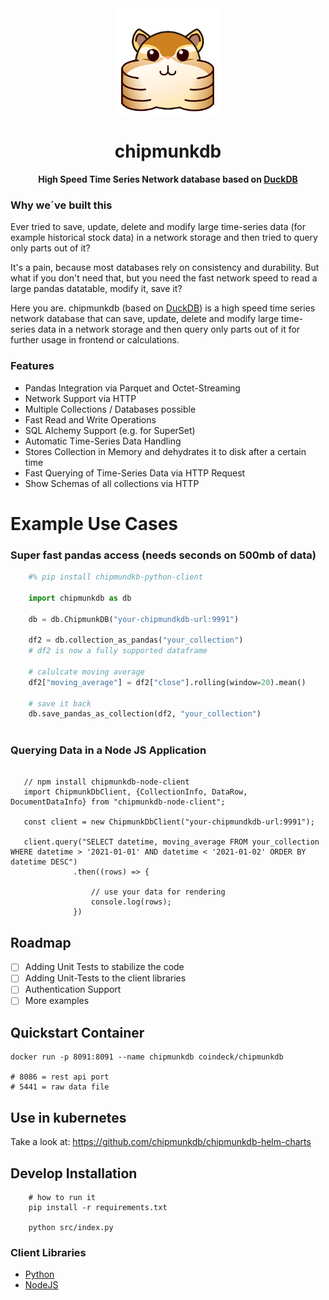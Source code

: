 <center><img width=170 src="assets/logo.png" /></center>
<center><h1> chipmunkdb</h1></center>
<center><b> High Speed Time Series Network database based on <a href="https://github.com/duckdb/duckdb">DuckDB</a></b></center>

### Why we´ve built this

Ever tried to save, update, delete and modify large time-series data (for example historical stock data) in a network storage and then tried to query only parts out of it? 

It's a pain, because most databases rely on consistency and durability. But what if you don't need that, but you need the fast network speed to read a large pandas datatable, modify it, save it? 

Here you are. chipmunkdb (based on <a href="https://github.com/duckdb/duckdb">DuckDB</a>) is a high speed time series network database that can save, update, delete and modify large time-series data in a network storage and then query only parts out of it for further usage in frontend or calculations.

### Features

- Pandas Integration via Parquet and Octet-Streaming
- Network Support via HTTP
- Multiple Collections / Databases possible
- Fast Read and Write Operations
- SQL Alchemy Support (e.g. for SuperSet)
- Automatic Time-Series Data Handling
- Stores Collection in Memory and dehydrates it to disk after a certain time
- Fast Querying of Time-Series Data via HTTP Request
- Show Schemas of all collections via HTTP

# Example Use Cases

### Super fast pandas access (needs seconds on 500mb of data)
```python
    #% pip install chipmundkb-python-client
    
    import chipmunkdb as db
    
    db = db.ChipmunkDB("your-chipmundkdb-url:9991")
    
    df2 = db.collection_as_pandas("your_collection")
    # df2 is now a fully supported dataframe

    # calulcate moving average
    df2["moving_average"] = df2["close"].rolling(window=20).mean()
    
    # save it back
    db.save_pandas_as_collection(df2, "your_collection")
    
```

### Querying Data in a Node JS Application
```node

   // npm install chipmunkdb-node-client
   import ChipmunkDbClient, {CollectionInfo, DataRow, DocumentDataInfo} from "chipmunkdb-node-client";
   
   const client = new ChipmunkDbClient("your-chipmundkdb-url:9991");
    
   client.query("SELECT datetime, moving_average FROM your_collection WHERE datetime > '2021-01-01' AND datetime < '2021-01-02' ORDER BY datetime DESC")
              .then((rows) => { 
              
                  // use your data for rendering
                  console.log(rows);
              })
```

## Roadmap

- [ ] Adding Unit Tests to stabilize the code
- [ ] Adding Unit-Tests to the client libraries
- [ ] Authentication Support
- [ ] More examples

## Quickstart Container

```docker
docker run -p 8091:8091 --name chipmunkdb coindeck/chipmunkdb

# 8086 = rest api port
# 5441 = raw data file

```

## Use in kubernetes

Take a look at: https://github.com/chipmunkdb/chipmunkdb-helm-charts

## Develop Installation
```shell
    # how to run it 
    pip install -r requirements.txt
    
    python src/index.py
```


### Client Libraries

- [Python](https://github.com/chipmunkdb/chipmunkdb-python-client)
- [NodeJS](https://www.npmjs.com/package/chipmunkdb-node-client)



